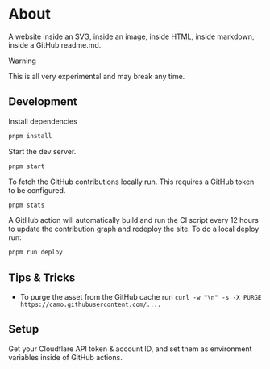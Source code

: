 # About

A website inside an SVG, inside an image, inside HTML, inside markdown, inside a GitHub readme.md.

> [!WARNING]
> This is all very experimental and may break any time.

## Development

Install dependencies

```bash
pnpm install
```

Start the dev server.

```bash
pnpm start
```

To fetch the GitHub contributions locally run. This requires a GitHub token to be configured.

```bash
pnpm stats
```

A GitHub action will automatically build and run the CI script every 12 hours to update the contribution graph and redeploy the site.
To do a local deploy run:

```bash
pnpm run deploy
```

## Tips & Tricks

- To purge the asset from the GitHub cache run `curl -w "\n" -s -X PURGE https://camo.githubusercontent.com/....`

## Setup

Get your Cloudflare API token & account ID, and set them as environment variables inside of GitHub actions.
